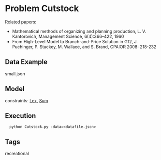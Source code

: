 # Problem Cutstock

Related papers:
 - Mathematical methods of organizing and planning production, L. V. Kantorovich, Management Science, 6(4):366–422, 1960
 - From High-Level Model to Branch-and-Price Solution in G12, J. Puchinger, P. Stuckey, M. Wallace, and S. Brand, CPAIOR 2008: 218-232

## Data Example
  small.json

## Model
  constraints: [Lex](http://pycsp.org/documentation/constraints/Lex), [Sum](http://pycsp.org/documentation/constraints/Sum)

## Execution
```
  python Cutstock.py -data=<datafile.json>
```

## Tags
  recreational
